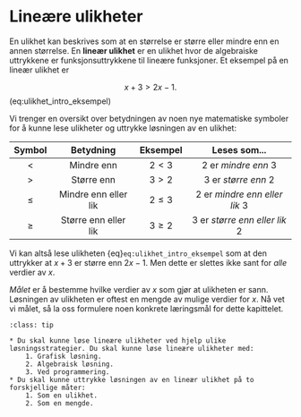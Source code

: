 # Lineære ulikheter

En ulikhet kan beskrives som at en størrelse er større eller mindre enn en annen størrelse. En **lineær ulikhet** er en ulikhet hvor de algebraiske uttrykkene er funksjonsuttrykkene til lineære funksjoner. Et eksempel på en lineær ulikhet er

$$
x + 3 > 2x - 1.
$$ (eq:ulikhet_intro_eksempel)

Vi trenger en oversikt over betydningen av noen nye matematiske symboler for å kunne lese ulikheter og uttrykke løsningen av en ulikhet: 

| Symbol | Betydning | Eksempel | Leses som... |
|:------:|:---------:|:-------:|:-------:|
| $<$    | Mindre enn | $2 < 3$  | $2$ er _mindre enn_ $3$ |
| $>$    | Større enn | $3 > 2$ | $3$ er _større enn_ $2$ |
| $\leq$ | Mindre enn eller lik | $2 \leq 3$ | $2$ er _mindre enn eller lik_ $3$
| $\geq$ | Større enn eller lik | $3 \geq 2$ | $3$ er _større enn eller lik_ $2$ |

Vi kan altså lese ulikheten {eq}`eq:ulikhet_intro_eksempel` som at den uttrykker at $x + 3$ er større enn $2x - 1$. Men dette er slettes ikke sant for _alle_ verdier av $x$. 

_Målet_ er å bestemme hvilke verdier av $x$ som gjør at ulikheten er sann. Løsningen av ulikheten er oftest en mengde av mulige verdier for $x$. Nå vet vi målet, så la oss formulere noen konkrete læringsmål for dette kapittelet.

```{admonition} Læringsmål: lineære ulikheter
:class: tip

* Du skal kunne løse lineære ulikheter ved hjelp ulike løsningsstrategier. Du skal kunne løse lineære ulikheter med:
    1. Grafisk løsning.
    2. Algebraisk løsning.
    3. Ved programmering.
* Du skal kunne uttrykke løsningen av en lineær ulikhet på to forskjellige måter:
    1. Som en ulikhet.
    2. Som en mengde.
```

